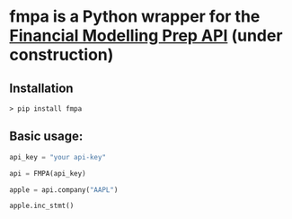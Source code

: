 # fmpa is a Python wrapper for the [Financial Modelling Prep API](https://financialmodelingprep.com/) (under construction)

## Installation
```console
> pip install fmpa
```
## Basic usage:

```python
api_key = "your api-key"

api = FMPA(api_key)

apple = api.company("AAPL")

apple.inc_stmt()
```
